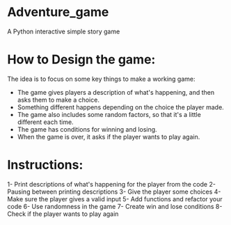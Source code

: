 # Adventure_game
A Python interactive simple story game


# How to Design the game:
The idea is to focus on some key things to make a working game:

* The game gives players a description of what's happening, and then asks them to make a choice.
* Something different happens depending on the choice the player made.
* The game also includes some random factors, so that it's a little different each time.
* The game has conditions for winning and losing.
* When the game is over, it asks if the player wants to play again.


# Instructions:
1- Print descriptions of what's happening for the player from the code
2- Pausing between printing descriptions
3- Give the player some choices
4- Make sure the player gives a valid input
5- Add functions and refactor your code
6- Use randomness in the game
7- Create win and lose conditions
8- Check if the player wants to play again

